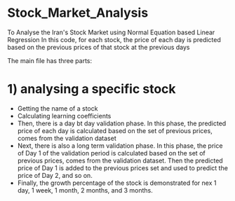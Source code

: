 # Stock_Market_Analysis
To Analyse the Iran's Stock Market using Normal Equation based Linear Regression 
In this code, for each stock, the price of each day is predicted based on the previous prices of that stock at the previous days 

The main file has three parts:
# 1) analysing a specific stock
- Getting the name of a stock 
- Calculating learning coefficients 
- Then, there is a day bt day validation phase. In this phase, the predicted price of each day is calculated based on the set of previous prices, comes from the validation dataset
- Next, there is also a long term validation phase. In this phase, the price of Day 1 of the validation period is calculated based on the set of previous prices, comes from the validation dataset. Then the predicted price of Day 1 is added to the previous prices set and used to predict the price of Day 2, and so on. 
- Finally, the growth percentage of the stock is demonstrated for nex 1 day, 1 week, 1 month, 2 months, and 3 months.

